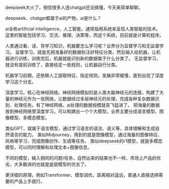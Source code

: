 deepseek大火了，相信很多人连chatgpt还没搞懂，今天来简单聊聊。

deepseek、chatgpt都属于ai的产物，ai是什么？

ai全称artificial intelligence，人工智能，通常指用系统来呈现人类智能的技术。这里的智能包括学习、交流、推理、决策等，而这个系统，目前就是计算机程序。

人类通过看、读、背学习知识，机器要怎么学习呢？业界分为监督学习和无监督学习。
监督学习，就是先把准备好的数据标注好特征分类，然后输入给机器，让机器进行训练，训练完后，机器就能识别新的数据属于什么分类了。
无监督学习，就没有提前训练了，直接给定一些规则，让机器自行分类。

机器学习前期，还依赖人工提取特征、指定规则，发展非常缓慢，直到出现了深度学习这个分支。

深度学习，核心在神经网络。神经网络模拟的是人类大脑神经元的连接，构建了大量的神经元作为一张网络，让数据经过多层神经元的处理，完成各种复杂数据识别、处理任务。有了神经网络，ai处理的数据规模就突飞猛进了。
把海量的数据放到神经网络里深度学习，可以构建出一个个大模型。业界主要分成语言模型、图像模型、多模态模型。

类似GPT，就属于语言模型，通过学习语言的语法、语义等，具体理解和生成自然语言的能力。
类似Midjourney，用到的就是图像模型，通过海量的图像特征、风格等学习，完成图像创作、生成等任务。
类似deepseek的r1模型，就是多模态模型，可以同时理解和处理文本+图像信息。

不同的模型，输入相同的问题/任务，自然出来的结果也不一样。市场上产品的优劣，大多数讲的也就是底层模型的优劣了。

更详细的原理，例如Transformer、模型调优，距离相对遥远，普通人直接选择需要的产品上手就行。